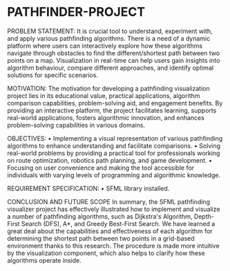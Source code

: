 # PATHFINDER-PROJECT
PROBLEM STATEMENT: It is crucial tool to understand, experiment with,
and apply various pathfinding algorithms. There is a need of a dynamic
platform where users can interactively explore how these algorithms
navigate through obstacles to find the different/shortest path between
two points on a map. Visualization in real-time can help users gain
insights into algorithm behaviour, compare different approaches, and
identify optimal solutions for specific scenarios.

MOTIVATION: The motivation for developing a pathfinding visualization
project lies in its educational value, practical applications, algorithm
comparison capabilities, problem-solving aid, and engagement benefits.
By providing an interactive platform, the project facilitates learning,
supports real-world applications, fosters algorithmic innovation, and
enhances problem-solving capabilities in various domains.

OBJECTIVES: • Implementing a visual representation of various
pathfinding algorithms to enhance understanding and facilitate
comparisons. • Solving real-world problems by providing a practical tool
for professionals working on route optimization, robotics path planning,
and game development. • Focusing on user convenience and making the tool
accessible for individuals with varying levels of programming and
algorithmic knowledge.

REQUIREMENT SPECIFICATION: • SFML library installed.

CONCLUSION AND FUTURE SCOPE In summary, the SFML pathfinding visualizer
project has effectively illustrated how to implement and visualize a
number of pathfinding algorithms, such as Dijkstra\'s Algorithm,
Depth-First Search (DFS), A\*, and Greedy Best-First Search. We have
learned a great deal about the capabilities and effectiveness of each
algorithm for determining the shortest path between two points in a
grid-based environment thanks to this research. The procedure is made
more intuitive by the visualization component, which also helps to
clarify how these algorithms operate inside. 

